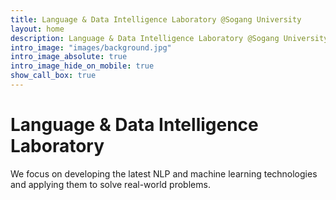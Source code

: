 ```yaml
---
title: Language & Data Intelligence Laboratory @Sogang University
layout: home
description: Language & Data Intelligence Laboratory @Sogang University
intro_image: "images/background.jpg"
intro_image_absolute: true
intro_image_hide_on_mobile: true
show_call_box: true
---
```


# Language & Data Intelligence Laboratory

We focus on developing the latest NLP and machine learning technologies and applying them to solve real-world problems.
